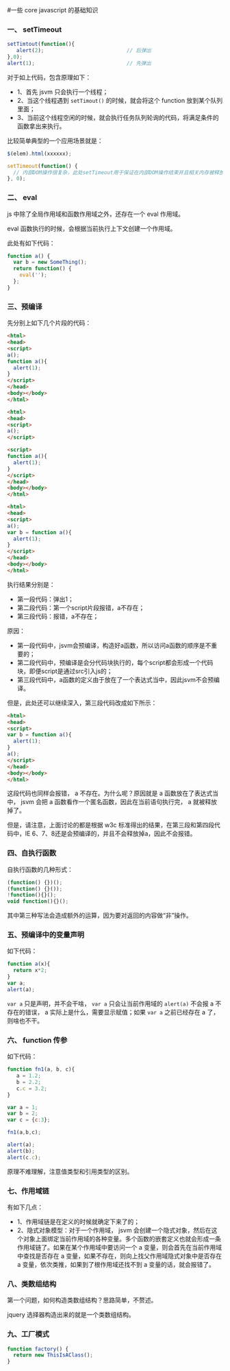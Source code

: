 <!-- config.time: 2014-10-22 22:13 -->
#一些 core javascript 的基础知识

### 一、 setTimeout

```js
setTimtout(function(){
   alert(2);                           // 后弹出
},0);
alert(1);                              // 先弹出
```

对于如上代码，包含原理如下：

* 1、首先 jsvm 只会执行一个线程；
* 2、当这个线程遇到 `setTimout()` 的时候，就会将这个 function 放到某个队列里面；
* 3、当前这个线程空闲的时候，就会执行任务队列轮询的代码，将满足条件的函数拿出来执行。

比较简单典型的一个应用场景就是：

```js
$(elem).html(xxxxxx);

setTimeout(function() {
  // 内部DOM操作很复杂，此处setTimeout用于保证在内部DOM操作结束并且相关内存被释放掉后执行后续代码
}, 0);
```

### 二、 eval

js 中除了全局作用域和函数作用域之外，还存在一个 eval 作用域。

eval 函数执行的时候，会根据当前执行上下文创建一个作用域。

此处有如下代码：

```js
function a() {
  var b = new SomeThing();
  return function() {
    eval('');
  };
}
```

### 三、预编译

先分别上如下几个片段的代码：

```html
<html>
<head>
<script>
a();
function a(){
  alert(1);
}
</script>
</head>
<body></body>
</html>
```

```html
<html>
<head>
<script>
a();
</script>

<script>
function a(){
  alert(1);
}
</script>
</head>
<body></body>
</html>
```

```html
<html>
<head>
<script>
a();
var b = function a(){
  alert(1);
}
</script>
</head>
<body></body>
</html>
```

执行结果分别是：

* 第一段代码：弹出1；
* 第二段代码：第一个script片段报错，a不存在；
* 第三段代码：报错，a不存在；

原因：

* 第一段代码中，jsvm会预编译，构造好a函数，所以访问a函数的顺序是不重要的；
* 第二段代码中，预编译是会分代码块执行的，每个script都会形成一个代码块，即便script是通过src引入js的；
* 第三段代码中，a函数的定义由于放在了一个表达式当中，因此jsvm不会预编译。

但是，此处还可以继续深入，第三段代码改成如下所示：

```html
<html>
<head>
<script>
var b = function a(){
  alert(1);
}
a();
</script>
</head>
<body></body>
</html>
```

这段代码也同样会报错， a 不存在。为什么呢？原因就是 a 函数放在了表达式当中， jsvm 会把 a 函数看作一个匿名函数，因此在当前语句执行完， a 就被释放掉了。

但是，请注意，上面讨论的都是根据 w3c 标准得出的结果，在第三段和第四段代码中，IE 6、7、8还是会预编译的，并且不会释放掉a，因此不会报错。

### 四、自执行函数

自执行函数的几种形式：

```js
(function() {})();
(function() {}());
!function(){}();
void function(){}();
```

其中第三种写法会造成额外的运算，因为要对返回的内容做“非”操作。

### 五、预编译中的变量声明

如下代码：

```js
function a(x){
  return x*2;
}
var a;
alert(a);
```

`var a` 只是声明，并不会干啥， `var a` 只会让当前作用域的 `alert(a)` 不会报 a 不存在的错误， a 实际上是什么，需要显示赋值；如果 `var a` 之前已经存在 a 了，则啥也不干。

### 六、 function 传参

如下代码：

```js
function fn1(a, b, c){
   a = 1.2;
   b = 2.2;
   c.c = 3.2;
}

var a = 1;
var b = 2;
var c = {c:3};

fn1(a,b,c);

alert(a);
alert(b);
alert(c.c);
```

原理不难理解，注意值类型和引用类型的区别。

### 七、作用域链

有如下几点：

* 1、作用域链是在定义的时候就确定下来了的；
* 2、隐式对象模型：对于一个作用域， jsvm 会创建一个隐式对象，然后在这个对象上面绑定当前作用域的各种变量。多个函数的嵌套定义也就会形成一条作用域链了。如果在某个作用域中要访问一个 a 变量，则会首先在当前作用域中查找是否存在 a 变量，如果不存在，则向上找父作用域隐式对象中是否存在 a 变量，依次类推，如果到了根作用域还找不到 a 变量的话，就会报错了。

### 八、类数组结构

第一个问题，如何构造类数组结构？思路简单，不赘述。

jquery 选择器构造出来的就是一个类数组结构。

### 九、工厂模式

```js
function factory() {
  return new ThisIsAClass();
}
```
